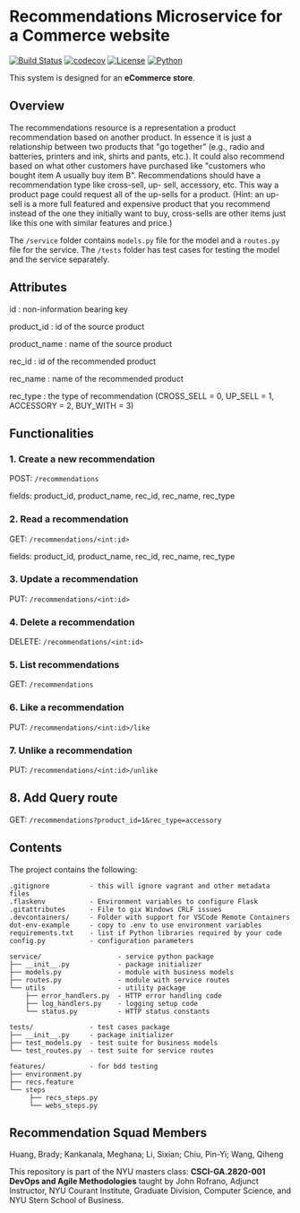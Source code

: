 # Recommendations Microservice for a Commerce website

[![Build Status](https://github.com/nyu-summer2022-devops/recommendations/actions/workflows/ci.yml/badge.svg)](https://github.com/nyu-summer2022-devops/recommendations/actions)
[![codecov](https://codecov.io/gh/nyu-summer2022-devops/recommendations/branch/master/graph/badge.svg?token=2QOVHKZ67W)](https://codecov.io/gh/nyu-summer2022-devops/recommendations)
[![License](https://img.shields.io/badge/License-Apache_2.0-blue.svg)](https://opensource.org/licenses/Apache-2.0)
[![Python](https://img.shields.io/badge/Language-Python-blue.svg)](https://python.org/)

This system is designed for an **eCommerce store**.

## Overview

The recommendations resource is a representation a product recommendation based on another product. In essence it is just a relationship between two products that "go
together" (e.g., radio and batteries, printers and ink, shirts and pants, etc.). It could also recommend based on what other customers have purchased like "customers who bought item A usually buy item B". Recommendations should have a recommendation type like cross-sell, up- sell, accessory, etc. This way a product page could request all of the up-sells for a product. (Hint: an up-sell is a more full featured and expensive product that you recommend instead of the one they initially want to buy, cross-sells are other items just like this one with similar features and price.)

The `/service` folder contains `models.py` file for the model and a `routes.py` file for the service. The `/tests` folder has test cases for testing the model and the service separately.

## Attributes

id : non-information bearing key

product_id : id of the source product

product_name : name of the source product

rec_id : id of the recommended product

rec_name : name of the recommended product

rec_type : the type of recommendation (CROSS_SELL = 0, UP_SELL = 1, ACCESSORY = 2, BUY_WITH = 3)

## Functionalities

### 1. Create a new recommendation

POST: `/recommendations`

fields: product_id, product_name, rec_id, rec_name, rec_type

### 2. Read a recommendation

GET: `/recommendations/<int:id>`

fields: product_id, product_name, rec_id, rec_name, rec_type

### 3. Update a recommendation

PUT: `/recommendations/<int:id>`

### 4. Delete a recommendation

DELETE: `/recommendations/<int:id>`

### 5. List recommendations

GET: `/recommendations`

### 6. Like a recommendation

PUT: `/recommendations/<int:id>/like`

### 7. Unlike a recommendation

PUT: `/recommendations/<int:id>/unlike`

## 8. Add Query route

GET: `/recommendations?product_id=1&rec_type=accessory`

## Contents

The project contains the following:

```text
.gitignore          - this will ignore vagrant and other metadata files
.flaskenv           - Environment variables to configure Flask
.gitattributes      - File to gix Windows CRLF issues
.devcontainers/     - Folder with support for VSCode Remote Containers
dot-env-example     - copy to .env to use environment variables
requirements.txt    - list if Python libraries required by your code
config.py           - configuration parameters

service/                   - service python package
├── __init__.py            - package initializer
├── models.py              - module with business models
├── routes.py              - module with service routes
└── utils                  - utility package
    ├── error_handlers.py  - HTTP error handling code
    ├── log_handlers.py    - logging setup code
    └── status.py          - HTTP status constants

tests/              - test cases package
├── __init__.py     - package initializer
├── test_models.py  - test suite for business models
└── test_routes.py  - test suite for service routes

features/           - for bdd testing
├── environment.py
├── recs.feature
└── steps
     ├── recs_steps.py
     └── webs_steps.py
```

## Recommendation Squad Members

Huang, Brady;
Kankanala, Meghana;
Li, Sixian;
Chiu, Pin-Yi;
Wang, Qiheng

This repository is part of the NYU masters class: **CSCI-GA.2820-001 DevOps and Agile Methodologies** taught by John Rofrano, Adjunct Instructor, NYU Courant Institute, Graduate Division, Computer Science, and NYU Stern School of Business.
